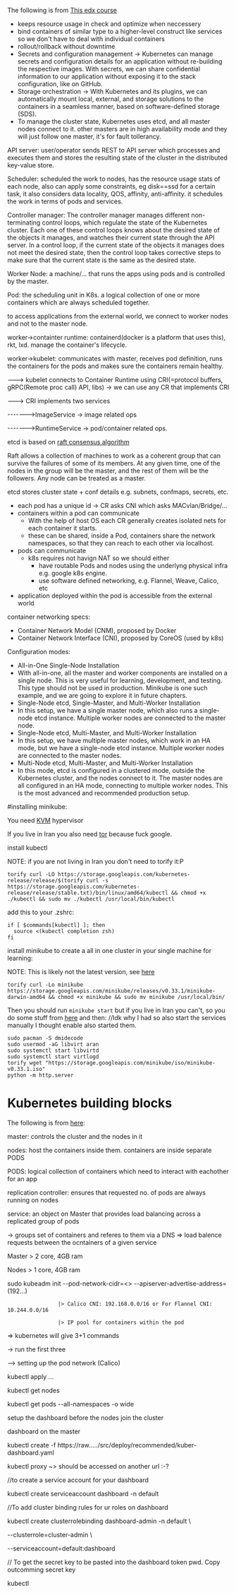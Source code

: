 The following is from [This edx course](https://courses.edx.org/courses/course-v1:LinuxFoundationX+LFS158x+1T2018/course/)

 * keeps resource usage in check and optimize when neccessery
 * bind containers of similar type to a higher-level construct like services so we don't have to deal with individual containers
 * rollout/rollback without downtime
 * Secrets and configuration management
   -> Kubernetes can manage secrets and configuration details for an application without re-building the respective images. With secrets, we can share confidential information to our application without exposing it to the stack configuration, like on GitHub.
 * Storage orchestration
   -> With Kubernetes and its plugins, we can automatically mount local, external, and storage solutions to the containers in a seamless manner, based on software-defined storage (SDS).
 * To manage the cluster state, Kubernetes uses etcd, and all master nodes connect to it. other masters are in high availability mode and they will just follow one master, it's for fault tollerancy.

 

API server: user/operator sends REST to API server which processes and executes them and stores the resulting state of the cluster in the distributed key-value store.

Scheduler: scheduled the work to nodes, has the resource usage stats of each node, also can apply some constraints, eg disk==ssd for a certain task, it also considers data locality, QOS, affinity, anti-affinity. it schedules the work in terms of pods and services.

Controller manager: The controller manager manages different non-terminating control loops, which regulate the state of the Kubernetes cluster. Each one of these control loops knows about the desired state of the objects it manages, and watches their current state through the API server. In a control loop, if the current state of the objects it manages does not meet the desired state, then the control loop takes corrective steps to make sure that the current state is the same as the desired state.

Worker Node: a machine/... that runs the apps using pods and is controlled by the master.

Pod: the scheduling unit in K8s. a logical collection of one or more containers which are always scheduled together.



to access applications from the external world, we connect to worker nodes and not to the master node.



worker->containter runtime: containerd(docker is a platform that uses this), rkt, lxd. manage the container's lifecycle.

worker->kubelet: communicates with master, receives pod definition, runs the containers for the pods and makes sure the containers remain healthy.

---> kubelet connects to Container Runtime using CRI(=protocol buffers, gRPC(Remote proc call) API, libs) -> we can use any CR that implements CRI

---> CRI implements two services

------->ImageService -> image related ops

------->RuntimeService -> pod/container related ops.



etcd is based on [raft consensus algorithm](https://web.stanford.edu/~ouster/cgi-bin/papers/raft-atc14)

Raft allows a collection of machines to work as a coherent group that can survive the failures of some of its members. At any given time, one of the nodes in the group will be the master, and the rest of them will be the followers. Any node can be treated as a master.

etcd stores cluster state + conf details e.g. subnets, confmaps, secrets, etc.



 * each pod has a unique id -> CR asks CNI which asks MACvlan/Bridge/...
 * containers within a pod can communicate
   * With the help of host OS each CR generally creates isolated nets for each container it starts.
   * these can be shared, inside a Pod, containers share the network namespaces, so that they can reach to each other via localhost.
 * pods can communicate
   * k8s requires not havign NAT so we should either
     * have routable Pods and nodes using the underlyng physical infra e.g. google k8s engine.
     * use software defined networking, e.g. Flannel, Weave, Calico, etc
 * application deployed within the pod is accessible from the external world



container networking specs:

 * Container Network Model (CNM), proposed by Docker
 * Container Network Interface (CNI), proposed by CoreOS (used by k8s)



Configuration modes:

 * All-in-One Single-Node Installation
 * With all-in-one, all the master and worker components are installed on a single node. This is very useful for learning, development, and testing. This type should not be used in production. Minikube is one such example, and we are going to explore it in future chapters.
 * Single-Node etcd, Single-Master, and Multi-Worker Installation
 * In this setup, we have a single master node, which also runs a single-node etcd instance. Multiple worker nodes are connected to the master node.
 * Single-Node etcd, Multi-Master, and Multi-Worker Installation
 * In this setup, we have multiple master nodes, which work in an HA mode, but we have a single-node etcd instance. Multiple worker nodes are connected to the master nodes.
 * Multi-Node etcd, Multi-Master, and Multi-Worker Installation
 * In this mode, etcd is configured in a clustered mode, outside the Kubernetes cluster, and the nodes connect to it. The master nodes are all configured in an HA mode, connecting to multiple worker nodes. This is the most advanced and recommended production setup.

#installing minikube:

You need [KVM](https://wiki.archlinux.org/index.php/QEMU) hypervisor

If you live in Iran you also need [tor](https://wiki.archlinux.org/index.php/tor) because fuck google.

install kubectl

NOTE: if you are not living in Iran you don't need to torify it:P

    torify curl -LO https://storage.googleapis.com/kubernetes-release/release/$(torify curl -s https://storage.googleapis.com/kubernetes-release/release/stable.txt)/bin/linux/amd64/kubectl && chmod +x ./kubectl && sudo mv ./kubectl /usr/local/bin/kubectl 

add this to your .zshrc:

    if [ $commands[kubectl] ]; then
      source <(kubectl completion zsh)
    fi

install minikube to create a all in one cluster in your single machine for learning:

NOTE: This is likely not the latest version, see [here](https://github.com/kubernetes/minikube/releases)

    torify curl -Lo minikube https://storage.googleapis.com/minikube/releases/v0.33.1/minikube-darwin-amd64 && chmod +x minikube && sudo mv minikube /usr/local/bin/

Then you should run `minikube start` but if you live in Iran you can't, so you do some stuff from [here](http://blog.programmableproduction.com/2018/03/08/Archlinux-Setup-Minikube-using-KVM/) and then:
//Idk why I had so also start the services manually I thought enable also started them.

    sudo pacman -S dmidecode
    sudo usermod -aG libvirt aran
    sudo systemctl start libvirtd
    sudo systemctl start virtlogd
    torify wget "https://storage.googleapis.com/minikube/iso/minikube-v0.33.1.iso"
    python -m http.server
    

# Kubernetes building blocks


The following is from [here](https://www.youtube.com/watch?v=F-p_7XaEC84):

master: controls the cluster and the nodes in it

nodes: host the containers inside them. containers are inside separate PODS

PODS: logical collection of containers which need to interact with eachother for an app

replication controller: ensures that requested no. of pods are always running on nodes

service: an object on Master that provides load balancing across a replicated group of pods

-> groups set of containers and referes to them via a DNS => load balence requests between the ocntainers of a given service



Master > 2 core, 4GB ram

Nodes > 1 core, 4GB ram



sudo kubeadm init --pod-network-cidr=<> --apiserver-advertise-address=<master-ip>(192...)

                    |> Calico CNI: 192.168.0.0/16 or For Flannel CNI: 10.244.0.0/16

                    |> IP pool for containers within the pod



=> kubernetes will give 3+1 commands



-> run the first three

--> setting up the pod network (Calico)

kubectl apply ...



kubectl get nodes

kubectl get pods --all-namespaces -o wide



setup the dashboard before the nodes join the cluster

dashboard on the master

kubectl create -f https://raw...../src/deploy/recommended/kuber-dashboard.yaml

kubectl proxy  ~> should be accessed on another url :-?



//to create a service account for your dashboard 

kubectl create serviceaccount dashboard -n default



//To add cluster binding rules for ur roles on dashboard

kubectl create clusterrolebinding dashboard-admin -n default \

  --clusterrole=cluster-admin \

  --serviceaccount=default:dashboard



// To get the secret key to be pasted into the dashboard token pwd. Copy outcomming secret key

kubectl
